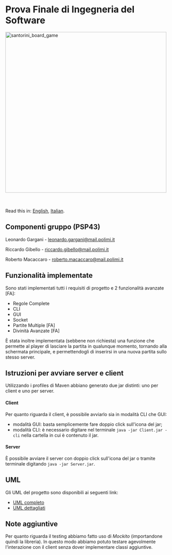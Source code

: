 # Prova Finale di Ingegneria del Software

<img src="https://cf.geekdo-images.com/imagepagezoom/img/pWzdo3Bkfko9ruepJTjchCa4Z0A=/fit-in/1200x900/filters:no_upscale()/pic3283110.png" alt="santorini_board_game" width="500"/>
<br>
<br>
<br>



Read this in: [English](https://github.com/leonardogargani/ing-sw-2020-Gargani-Gibello-Macaccaro/blob/master/README.md), [Italian](https://github.com/leonardogargani/ing-sw-2020-Gargani-Gibello-Macaccaro/blob/master/README.it.md).


## Componenti gruppo (PSP43)

Leonardo Gargani - leonardo.gargani@mail.polimi.it

Riccardo Gibello - riccardo.gibello@mail.polimi.it

Roberto Macaccaro - roberto.macaccaro@mail.polimi.it


## Funzionalità implementate

Sono stati implementati tutti i requisiti di progetto e 2 funzionalità avanzate [FA]:
- Regole Complete
- CLI
- GUI
- Socket
- Partite Multiple [FA]
- Divinità Avanzate [FA]

È stata inoltre implementata (sebbene non richiesta) una funzione che permette al player di lasciare la partita in qualunque momento, tornando alla schermata principale, e permettendogli di inserirsi in una nuova partita sullo stesso server.


## Istruzioni per avviare server e client

Utilizzando i profiles di Maven abbiano generato due jar distinti: uno per client e uno per server. 


#### Client

Per quanto riguarda il client, è possibile avviarlo sia in modalità CLI che GUI:
- modalità GUI: basta semplicemente fare doppio click sull'icona del jar;
- modalità CLI: è necessario digitare nel terminale `java -jar Client.jar -cli` nella cartella in cui è contenuto il jar.


#### Server

È possibile avviare il server con doppio click sull'icona del jar o tramite terminale digitando `java -jar Server.jar`.


## UML

Gli UML del progetto sono disponibili ai seguenti link:
- [UML completo](https://github.com/leonardogargani/ing-sw-2020-Gargani-Gibello-Macaccaro/blob/master/deliveries/final/uml/uml_complete.pdf)
- [UML dettagliati](https://github.com/leonardogargani/ing-sw-2020-Gargani-Gibello-Macaccaro/tree/master/deliveries/final/uml/uml_detailed)


## Note aggiuntive

Per quanto riguarda il testing abbiamo fatto uso di *Mockito* (importandone quindi la libreria).
In questo modo abbiamo potuto testare agevolmente l'interazione con il client senza dover implementare classi aggiuntive.
